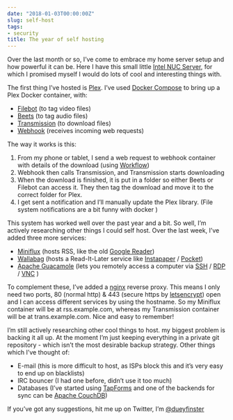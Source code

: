 ```yaml
---
date: "2018-01-03T00:00:00Z"
slug: self-host
tags:
- security
title: The year of self hosting
---
```


Over the last month or so, I’ve come to embrace my home server setup and how powerful it can be. Here I have this small little [Intel NUC Server](https://en.wikipedia.org/wiki/Next_Unit_of_Computing), for which I promised myself I would do lots of cool and interesting things with. 

The first thing I’ve hosted is [Plex](https://www.plex.tv). I’ve used [Docker Compose](https://docs.docker.com/compose/) to bring up a Plex Docker container, with:

 * [Filebot](https://www.filebot.net/) (to tag video files)
 * [Beets](http://beets.io/) (to tag audio files)
 * [Transmission](https://transmissionbt.com/) (to download files)
 * [Webhook](https://hub.docker.com/r/almir/webhook/) (receives incoming web requests)
 
 The way it works is this:
 
1. From my phone or tablet, I send a web request to webhook container with details of the download (using [Workflow](https://www.workflow.is/))
2. Webhook then calls Transmission, and Transmission starts downloading
3. When the download is finished, it  is put in a folder so either Beets or Filebot can access it. They then tag the download and move it to the correct folder for Plex. 
4. I get sent a notification and I’ll manually update the Plex library. (File system notifications are a bit funny with docker )
 
 This system has worked well over the past year and a bit. So well, I’m actively researching other things I could self host. Over the last week, I’ve added three more services:
 
 * [Miniflux](https://miniflux.net/) (hosts RSS, like the old [Google Reader](https://en.wikipedia.org/wiki/Google_Reader))
 * [Wallabag](https://wallabag.org/en) (hosts a Read-It-Later service like [Instapaper](https://www.instapaper.com/) / [Pocket](https://getpocket.com/)) 
 * [Apache Guacamole](https://guacamole.apache.org/) (lets you remotely access a computer via [SSH](https://en.wikipedia.org/wiki/Secure_Shell) / [RDP](https://en.wikipedia.org/wiki/Remote_Desktop_Protocol) / [VNC](https://en.wikipedia.org/wiki/Virtual_Network_Computing) )
 
 To complement these, I’ve added a [nginx](http://nginx.org/) reverse proxy. This means I only need two ports, 80 (normal http) & 443 (secure https by [letsencrypt](https://letsencrypt.org/)) open and I can access different services by using the hostname. So my Miniflux container will be at rss.example.com, whereas my Transmission container will be at trans.example.com. Nice and easy to remember!
 
 I’m still actively researching other cool things to host. my biggest problem is backing it all up. At the moment I’m just keeping everything in a private git repository - which isn’t the most desirable backup strategy. Other things which I’ve thought of:

 * E-mail (this is more difficult to host, as ISPs block this and it’s very easy to end up on blacklists)
 * IRC bouncer (I had one before, didn’t use it too much)
 * Databases (I’ve started using [TapForms](https://www.tapforms.com/) and one of the backends for sync can be [Apache CouchDB](http://couchdb.apache.org/))
 
 If you’ve got any suggestions, hit me up on Twitter, I’m [@dueyfinster](https://twitter.com/dueyfinster)